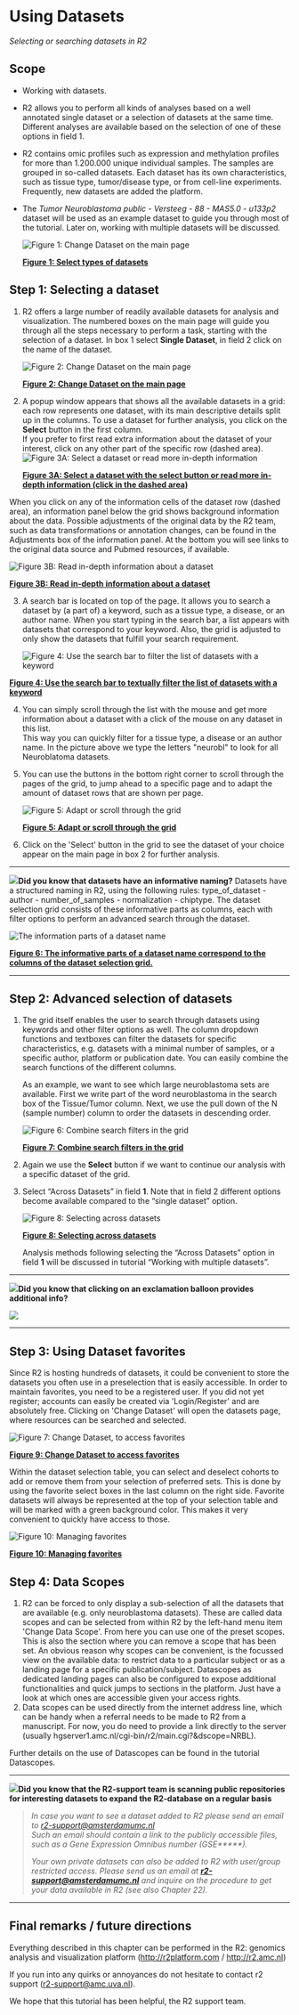 <a id="using_datasets"> </a>

Using Datasets
==============

*Selecting or searching datasets in R2*

Scope
-----

- Working with datasets.
- R2 allows you to perform all kinds of analyses based on a well
    annotated single dataset or a selection of datasets at the
    same time. Different analyses are available based on the selection
    of one of these options in field 1.
- R2 contains omic profiles such as expression and methylation profiles for more than 1.200.000 unique
    individual samples. The samples are grouped in so-called datasets. Each dataset has its own characteristics, 
    such as tissue type, tumor/disease type, or from cell-line experiments. Frequently, new datasets are added the platform.
- The *Tumor Neuroblastoma public - Versteeg - 88 - MAS5.0 -
    u133p2* dataset will be used as an example dataset to guide you
    through most of the tutorial. Later on, working with multiple
    datasets will be discussed.

   ![](_static/images/Usingdatasets/Usingdatasets_type.png "Figure 1: Change Dataset on the main page")

   [**Figure 1: Select types of datasets**](_static/images/Usingdatasets_type.png)



Step 1: Selecting a dataset
---------------

1. R2 offers a large number of readily available datasets for analysis and visualization.
    The numbered boxes on the main page will guide you through all the steps necessary to perform a task, starting
    with the selection of a dataset. In box 1 select **Single Dataset**, in field 2 click on the name of the dataset.
	
    ![](_static/images/Usingdatasets/UsingDataset_selectv1.png "Figure 2: Change Dataset on the main page")
	
    [**Figure 2: Change Dataset on the main page**](_static/images/UsingDataset_select.png)
	
2. A popup window appears that shows all the available datasets in a grid: each row represents one dataset, with its main descriptive details split up in the columns. To use a dataset for further analysis, you click on the **Select** button in the first column.   
   If you prefer to first read extra information about the dataset of your interest, click on any other part of the specific row (dashed area).
   ![](_static/images/Usingdatasets/UsingDataset_select_selectbutton.png "Figure 3A: Select a dataset or read more in-depth information")

   [**Figure 3A: Select a dataset with the select button or read more in-depth information (click in the dashed area)**](_static/images/Usingdatasets/UsingDataset_select_selectbutton.png)  

 When you click on any of the information cells of the dataset row (dashed area), an information panel below the grid shows background information about the data. Possible adjustments of the original data by the R2 team, such as data transformations or annotation changes, can be found in the Adjustments box of the information panel. At the bottom you will see links to the original data source and Pubmed resources, if available. 

![](_static/images/Usingdatasets/UsingDataset_click_information.png "Figure 3B: Read in-depth information about a dataset")
	
 [**Figure 3B:  Read in-depth information about a dataset**](_static/images/Usingdatasets/UsingDataset_click_information.png) 

3. A search bar is located on top of the page. It allows you to search a dataset by (a part of) a keyword, such as a tissue type, 
   a disease, or an author name. When you start typing in the search bar, a list appears with datasets that 
   correspond to your keyword. Also, the grid is adjusted to only show the datasets that fulfill your search requirement.

   ![](_static/images/Usingdatasets/UsingDataset_select_dropdown_text.png "Figure 4: Use the search bar to filter the list of datasets with a keyword")
		 

[**Figure 4: Use the search bar to textually filter the list of datasets with a keyword**](_static/images/Usingdatasets/UsingDataset_select_dropdown_text.png)  
   
4. You can simply scroll through the list with the mouse and get more information about a dataset with a click of the mouse on any dataset in this list.  
   This way you can quickly filter for a tissue type, a disease or an author name. In the picture above we type the letters "neurobl" to look for all Neuroblatoma datasets. 
   
5. You can use the buttons in the bottom right corner to scroll through the pages of the grid, to jump ahead to a specific page and to adapt the amount of dataset rows that are shown per page. 

    ![](_static/images/Usingdatasets/UsingDataset_scroll_through_grid.png "Figure 5: Adapt or scroll through the grid")
	
    [**Figure 5: Adapt or scroll through the grid**](_static/images/Usingdatastes/UsingDataset_scroll_through_grid.png) 
    
6. Click on the 'Select' button in the grid to see the dataset of your choice appear on the main page in box 2 for further analysis.



----------

  ![](_static/images/R2d2_logo.png)**Did you know that datasets have an informative naming?**   Datasets have a structured naming in R2, using the following rules: type_of_dataset - author - number_of_samples - normalization - chiptype. The dataset selection grid consists of these informative parts as columns, each with filter options to perform an advanced search through the dataset.

  ![](_static/images/Usingdatasets/UsingDataset_understanding_dataset_names.png "The information parts of a dataset name")
	
  [**Figure 6: The informative parts of a dataset name correspond to the columns of the dataset selection grid.**](_static/images/Usingdatasets/UsingDataset_understanding_dataset_names.png) 

----------


Step 2: Advanced selection of datasets
---------------

1. The grid itself enables the user to search through datasets using keywords and other filter options as well. 
   The column dropdown functions and textboxes can filter the datasets for specific characteristics, e.g. datasets 
   with a minimal number of samples, or a specific author, platform or publication date. You can easily combine the 
   search functions of the different columns.  
  
   As an example, we want to see which large neuroblastoma sets are available. First we write part of the word 
   neuroblastoma in the search box of the Tissue/Tumor column. Next, we use the pull down of the N (sample number) column 
   to order the datasets in descending order. 
	
    ![](_static/images/Usingdatasets/UsingDataset_combine_grid_filters.png "Figure 6: Combine search filters in the grid")
	
    [**Figure 7: Combine search filters in the grid**](_static/images/Usingdatasets/UsingDataset_combine_grid_filters.png)
	
2. Again we use the **Select** button if we want to continue our analysis with a specific dataset of the grid. 
	
3. Select “Across Datasets” in field **1**. Note that in field 2
    different options become available compared to the “single
    dataset” option.
   
    ![](_static/images/Usingdatasets/UsingDatasets_SelectAcrossDatasetsInR2v1.png "Figure 8: Selecting across datasets")
	
    [**Figure 8: Selecting across datasets**](_static/images/Usingdatasets/UsingDatasets_SelectAcrossDatasetsInR2v1.png)
	
    Analysis methods following selecting the “Across Datasets” option in field **1** will be discussed in tutorial “Working with multiple datasets”.  


-------------
 ![](_static/images/R2d2_logo.png)**Did you know that clicking on an exclamation balloon provides additional info?**      

 ![](_static/images/Usingdatasets/UsingDatasets_information_balloonv1a.png)

-------------


Step 3: Using Dataset favorites
---------------

Since R2 is hosting hundreds of datasets, it could be convenient to store the datasets you often use in a preselection that 
is easily accessible. In order to maintain favorites, you need to be a registered user. If you did not yet register; 
accounts can easily be created via 'Login/Register' and are absolutely free. Clicking on 'Change Dataset' will open the 
datasets page, where resources can be searched and selected.

![](_static/images/Usingdatasets/UsingDataset_selectv1a.png  "Figure 7: Change Dataset, to access favorites")
	
[**Figure 9: Change Dataset to access favorites**](_static/images/Usingdatasets/UsingDataset_selectv1a.png)

Within the dataset selection table, you can select and deselect cohorts to add or remove them from your selection of 
preferred sets. This is done by using the favorite select boxes in the last column on the right side. Favorite 
datasets will always be represented at the top of your selection table and will be marked with a green background 
color. This makes it very convenient to quickly have access to those. 

![](_static/images/Usingdatasets/UsingDataset_selectfav.png "Figure 10: Managing favorites")
	
[**Figure 10: Managing favorites**](_static/images/Usingdatasets/UsingDataset_selectfav.png)


Step 4: Data Scopes
---------------

1. R2 can be forced to only display a sub-selection of all the datasets that are available (e.g. only neuroblastoma datasets). 
    These are called data scopes and can be selected from within R2 by the left-hand menu item 'Change Data Scope'. 
    From here you can use one of the preset scopes. 
    This is also the section where you can remove a scope that has been set. 
    An obvious reason why scopes can be convenient, is the focussed view on the available data: 
    to restrict data to a particular subject or as a landing page for a specific publication/subject.
    Datascopes as dedicated landing pages can also be configured to expose additional functionalities and quick jumps to sections in the platform. 
    Just have a look at which ones are accessible given your access rights.  
2. Data scopes can be used directly from the internet address line, which can be handy when a referral needs to be made to R2 from a manuscript. For now, you do need to provide a link directly to the server (usually hgserver1.amc.nl/cgi-bin/r2/main.cgi?&dscope=NRBL).  

Further details on the use of Datascopes can be found in the tutorial Datascopes.   

----------
 ![](_static/images/R2d2_logo.png)**Did you know that the R2-support team is scanning public repositories for interesting datasets to expand the R2-database on a regular basis**      

> *In case you want to see a dataset added to R2 please send an email to r2-support@amsterdamumc.nl  
> Such an email should contain a link to the publicly accessible files, such as a Gene Expression Omnibus number (GSE\*\*\*\*\*).* 
>
> *Your own private datasets can also be added to R2 with user/group restricted access. Please send us an email at* ***<r2-support@amsterdamumc.nl>*** *and inquire on the procedure to get your data available in R2 (see also Chapter 22).*

---------------



Final remarks / future directions
---------------------------------


Everything described in this chapter can be performed in the R2: genomics analysis and visualization platform (http://r2platform.com / http://r2.amc.nl) 


If you run into any quirks or annoyances do not hesitate to contact r2 support
(r2-support@amc.uva.nl).


We hope that this tutorial has been helpful, the R2 support team.



